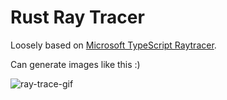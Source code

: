 # Rust Ray Tracer

Loosely based on [Microsoft TypeScript Raytracer](https://github.com/Microsoft/TypeScriptSamples/tree/master/raytracer).

Can generate images like this :)

![ray-trace-gif](./out640.gif)
